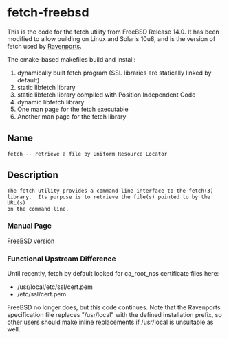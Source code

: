 # fetch-freebsd

This is the code for the fetch utility from FreeBSD Release 14.0.
It has been modified to allow building on Linux and Solaris 10u8, and is the version
of fetch used by [Ravenports](http://www.ravenports.com).

The cmake-based makefiles build and install:

  1. dynamically built fetch program (SSL libraries are statically linked by default)
  1. static libfetch library
  1. static libfetch library compiled with Position Independent Code
  1. dynamic libfetch library
  1. One man page for the fetch executable
  1. Another man page for the fetch library
    
## Name

    fetch -- retrieve a file by Uniform Resource Locator

## Description

    The fetch utility provides a command-line interface to the fetch(3)
    library.  Its purpose is to retrieve the file(s) pointed to by the URL(s)
    on the command line.

### Manual Page

[FreeBSD version](https://www.freebsd.org/cgi/man.cgi?fetch(1))

### Functional Upstream Difference

Until recently, fetch by default looked for ca_root_nss certificate files here:

  - /usr/local/etc/ssl/cert.pem
  - /etc/ssl/cert.pem

FreeBSD no longer does, but this code continues.
Note that the Ravenports specification file replaces "/usr/local" with the
defined installation prefix, so other users should make inline replacements
if /usr/local is unsuitable as well.
